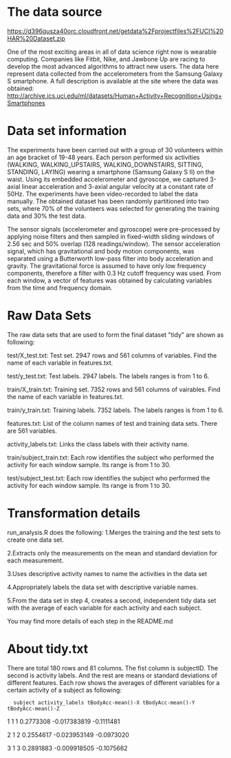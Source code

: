 # The data source
https://d396qusza40orc.cloudfront.net/getdata%2Fprojectfiles%2FUCI%20HAR%20Dataset.zip 

One of the most exciting areas in all of data science right now is wearable computing. Companies like Fitbit, Nike, and Jawbone Up are racing to develop the most advanced algorithms to attract new users. The data here represent data collected from the accelerometers from the Samsung Galaxy S smartphone. A full description is available at the site where the data was obtained: 
http://archive.ics.uci.edu/ml/datasets/Human+Activity+Recognition+Using+Smartphones 

# Data set information
The experiments have been carried out with a group of 30 volunteers within an age bracket of 19-48 years. Each person performed six activities (WALKING, WALKING_UPSTAIRS, WALKING_DOWNSTAIRS, SITTING, STANDING, LAYING) wearing a smartphone (Samsung Galaxy S II) on the waist. Using its embedded accelerometer and gyroscope, we captured 3-axial linear acceleration and 3-axial angular velocity at a constant rate of 50Hz. The experiments have been video-recorded to label the data manually. The obtained dataset has been randomly partitioned into two sets, where 70% of the volunteers was selected for generating the training data and 30% the test data. 

The sensor signals (accelerometer and gyroscope) were pre-processed by applying noise filters and then sampled in fixed-width sliding windows of 2.56 sec and 50% overlap (128 readings/window). The sensor acceleration signal, which has gravitational and body motion components, was separated using a Butterworth low-pass filter into body acceleration and gravity. The gravitational force is assumed to have only low frequency components, therefore a filter with 0.3 Hz cutoff frequency was used. From each window, a vector of features was obtained by calculating variables from the time and frequency domain.

# Raw Data Sets
The raw data sets that are used to form the final dataset "tidy" are shown as following:

test/X_test.txt: Test set. 2947 rows and 561 columns of variables. Find the name of each variable in features.txt.

test/y_test.txt: Test labels. 2947 labels. The labels ranges is from 1 to 6.

train/X_train.txt: Training set. 7352 rows and 561 columns of vairables. Find the name of each variable in features.txt.

train/y_train.txt: Training labels. 7352 labels. The labels ranges is from 1 to 6.

features.txt: List of the column names of test and training data sets. There are 561 variables. 

activity_labels.txt: Links the class labels with their activity name.

train/subject_train.txt: Each row identifies the subject who performed the activity for each window sample. Its range is from 1 to 30.

test/subject_test.txt: Each row identifies the subject who performed the activity for each window sample. Its range is from 1 to 30.

# Transformation details
run_analysis.R does the following:
1.Merges the training and the test sets to create one data set.

2.Extracts only the measurements on the mean and standard deviation for each measurement. 

3.Uses descriptive activity names to name the activities in the data set

4.Appropriately labels the data set with descriptive variable names. 

5.From the data set in step 4, creates a second, independent tidy data set with the average of each variable for each activity and each subject.

You may find more details of each step in the README.md

# About tidy.txt
There are total 180 rows and 81 columns.
The fist column is subjectID. The second is activity labels. And the rest are means or standard deviations of different features.
Each row shows the averages of different variables for a certain activity of a subject as following:

      subject activity_labels tBodyAcc-mean()-X tBodyAcc-mean()-Y tBodyAcc-mean()-Z

1        1               1         0.2773308      -0.017383819        -0.1111481

2        1               2         0.2554617      -0.023953149        -0.0973020

3        1               3         0.2891883      -0.009918505        -0.1075662

